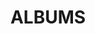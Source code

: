 ---
layout: album_gallery
resource: facebook
title: "ALBUMS"
description: "archive"
active: gallery
header-img: "img/gallery-bg.jpg"
images:

- image_path: /vay_dai/1/719029686936291_396730139_719029683602958_8953762252888168655_n.jpg
  gallery-folder: /gallery/vay_dai/1/
  gallery-name: 1
  gallery-date: February 2025
- image_path: /vay_dai/2/934762148696376_462757298_934762528696338_4602065698359886500_n.jpg
  gallery-folder: /gallery/vay_dai/2/
  gallery-name: 2
  gallery-date: February 2025
- image_path: /vay_dai/3/827393159433276_440783295_827394009433191_6796279576389509130_n.jpg
  gallery-folder: /gallery/vay_dai/3/
  gallery-name: 3
  gallery-date: February 2025
- image_path: /vay_dai/4/926157402890184_461754877_926157406223517_2978244071002115004_n.jpg
  gallery-folder: /gallery/vay_dai/4/
  gallery-name: 4
  gallery-date: February 2025
- image_path: /vay_dai/5/949794843859773_465171115_949795147193076_2406861883297902006_n.jpg
  gallery-folder: /gallery/vay_dai/5/
  gallery-name: 5
  gallery-date: February 2025
- image_path: /vay_dai/6/877340774438514_450941014_872351251604133_6059978636258664988_n.jpg
  gallery-folder: /gallery/vay_dai/6/
  gallery-name: 6
  gallery-date: February 2025
- image_path: /vay_dai/7/957097056462885_461431893_922198983286026_5593105000971226174_n.jpg
  gallery-folder: /gallery/vay_dai/7/
  gallery-name: 7
  gallery-date: February 2025
- image_path: /vay_dai/8/847740427398549_445418387_847741727398419_5586447643166775675_n.jpg
  gallery-folder: /gallery/vay_dai/8/
  gallery-name: 8
  gallery-date: February 2025
- image_path: /vay_dai/9/781118344060758_427805768_781118894060703_3093031127683144447_n.jpg
  gallery-folder: /gallery/vay_dai/9/
  gallery-name: 9
  gallery-date: February 2025
---
